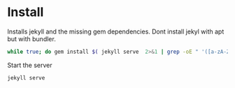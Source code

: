 
# Install

Installs jekyll and the missing gem dependencies.
Dont install jekyl with apt but with bundler.

```bash
while true; do gem install $( jekyll serve  2>&1 | grep -oE " '([a-zA-Z_0-9-]+) \(" | grep -oE '[a-zA-Z_0-9-]+' ); done
```

Start the server

```bash
jekyll serve
```

